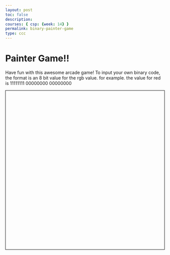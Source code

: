 ```yaml
---
layout: post
toc: false
description:
courses: { csp: {week: 14} }
permalink: binary-painter-game
type: ccc
---
```


<html lang="en">
<head>
  <meta charset="UTF-8">
  <meta name="viewport" content="width=device-width, initial-scale=1.0">
  <title>Painter Game</title>
  <style>
    canvas {
        border: 1px solid black;
        display: block;
        margin: auto;
        /* background-color: rgb(0, 128, 145); /* background color */
    }
  </style>
</head>
<body>
  <h1>Painter Game!!</h1>
  <p>Have fun with this awesome arcade game! To input your own binary code, the format is an 8 bit  value for the rgb value. for example. the value for red is 11111111 00000000 00000000</p>
  <canvas id="gridCanvas" width="600" height="600"></canvas>
  <script>
    const canvas = document.getElementById('gridCanvas');
    const context = canvas.getContext('2d');

    const BLACK = 'rgb(0, 0, 0)';
    const WHITE = 'rgb(255, 255, 255)';
    const COLOR_BAR_HEIGHT = 30;
    const COLOR_BAR_COLORS = ['rgb(255, 0, 0)', 'rgb(0, 255, 0)', 'rgb(0, 0, 255)', 'rgb(255, 255, 255)', 'rgb(0, 0, 0)', 'rgb(0, 0, 0)'];

    const GRID_WIDTH = 400;
    const GRID_HEIGHT = 400;
    const BLOCK_SIZE = 20;

    let selectedColor = WHITE;
    let grid = createGrid(GRID_WIDTH / BLOCK_SIZE, GRID_HEIGHT / BLOCK_SIZE);

    function createGrid(rows, cols) {
      return Array.from({ length: rows }, () => Array(cols).fill(0));
    }

    function drawGrid() {
      const startX = (canvas.width - GRID_WIDTH) / 2;
      const startY = (canvas.height - GRID_HEIGHT) / 2;
      

      for (let x = startX; x < startX + GRID_WIDTH; x += BLOCK_SIZE) {
        for (let y = startY; y < startY + GRID_HEIGHT; y += BLOCK_SIZE) {
          context.beginPath();
          context.rect(x, y, BLOCK_SIZE, BLOCK_SIZE);
          context.fillStyle = grid[(x - startX) / BLOCK_SIZE][(y - startY) / BLOCK_SIZE] === 0 ? BLACK : selectedColor;
          context.fill();
          context.lineWidth = 2;
          context.strokeStyle = WHITE;
          context.stroke();
        }
      }
    }

    function drawColorBar() {
      for (let i = 0; i < COLOR_BAR_COLORS.length; i++) {
        context.fillStyle = COLOR_BAR_COLORS[i];
        context.fillRect(i * (canvas.width / COLOR_BAR_COLORS.length), canvas.height - COLOR_BAR_HEIGHT, canvas.width / COLOR_BAR_COLORS.length, COLOR_BAR_HEIGHT);
      }
    }

    function getMousePos(event) {
      const rect = canvas.getBoundingClientRect();
      return {
        x: event.clientX - rect.left,
        y: event.clientY - rect.top
      };
    }

    function handleMouseDown(event) {
      const mousePos = getMousePos(event);
      if (mousePos.y >= canvas.height - COLOR_BAR_HEIGHT) {
        const colorIndex = Math.floor(mousePos.x / (canvas.width / COLOR_BAR_COLORS.length));
        selectedColor = COLOR_BAR_COLORS[colorIndex];
      } else {
        const gridX = Math.floor((mousePos.x - (canvas.width - GRID_WIDTH) / 2) / BLOCK_SIZE);
        const gridY = Math.floor((mousePos.y - (canvas.height - GRID_HEIGHT) / 2) / BLOCK_SIZE);
        grid[gridX][gridY] = selectedColor === BLACK ? 0 : selectedColor;
      }
      draw();
    }
    

    function draw() {
      context.clearRect(0, 0, canvas.width, canvas.height);
      drawGrid();
      drawColorBar();
    }

    canvas.addEventListener('mousedown', handleMouseDown);

    draw();
    function binaryToRGB(binary) {
    // Convert binary to decimal
    const decimalValue = parseInt(binary, 2);

    // Convert decimal to RGB
    const r = (decimalValue >> 16) & 255;
    const g = (decimalValue >> 8) & 255;
    const b = decimalValue & 255;

    return `rgb(${r}, ${g}, ${b})`;
  }

  function drawColorBar() {
    // Draw color boxes
    for (let i = 0; i < COLOR_BAR_COLORS.length; i++) {
      context.fillStyle = COLOR_BAR_COLORS[i];
      context.fillRect(i * (canvas.width / COLOR_BAR_COLORS.length), canvas.height - COLOR_BAR_HEIGHT, canvas.width / COLOR_BAR_COLORS.length, COLOR_BAR_HEIGHT);
    }

    // Draw custom binary input box
    context.fillStyle = 'lightgray';
    context.fillRect(canvas.width - 150, canvas.height - COLOR_BAR_HEIGHT, 150, COLOR_BAR_HEIGHT);

    // Draw text inside the custom binary input box
    context.fillStyle = 'black';
    context.font = '12px Arial';
    context.fillText('Custom Binary:', canvas.width - 145, canvas.height - 10);
  }

  function handleMouseDown(event) {
    const mousePos = getMousePos(event);

    // Check if the click is inside the custom binary input box
    if (
      mousePos.x >= canvas.width - 150 &&
      mousePos.y >= canvas.height - COLOR_BAR_HEIGHT
    ) {
      const binaryInput = prompt('Enter binary color:'); // You can use a more sophisticated input method
      if (binaryInput) {
        selectedColor = binaryToRGB(binaryInput);
      }
    } else if (mousePos.y >= canvas.height - COLOR_BAR_HEIGHT) {
      // Handle clicks on the color bar
      const colorIndex = Math.floor(
        mousePos.x / (canvas.width / COLOR_BAR_COLORS.length)
      );
      selectedColor = COLOR_BAR_COLORS[colorIndex];
    } else {
      // Handle clicks on the grid
      const gridX = Math.floor(
        (mousePos.x - (canvas.width - GRID_WIDTH) / 2) / BLOCK_SIZE
      );
      const gridY = Math.floor(
        (mousePos.y - (canvas.height - GRID_HEIGHT) / 2) / BLOCK_SIZE
      );
      grid[gridX][gridY] = selectedColor === BLACK ? 0 : selectedColor;
    }
    draw();
  }
  </script>
</body>
</html>